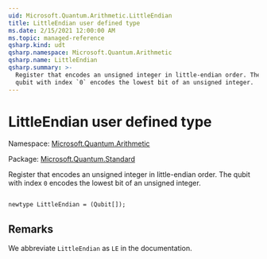 ```yaml
---
uid: Microsoft.Quantum.Arithmetic.LittleEndian
title: LittleEndian user defined type
ms.date: 2/15/2021 12:00:00 AM
ms.topic: managed-reference
qsharp.kind: udt
qsharp.namespace: Microsoft.Quantum.Arithmetic
qsharp.name: LittleEndian
qsharp.summary: >-
  Register that encodes an unsigned integer in little-endian order. The
  qubit with index `0` encodes the lowest bit of an unsigned integer.
---
```


# LittleEndian user defined type

Namespace: [Microsoft.Quantum.Arithmetic](xref:Microsoft.Quantum.Arithmetic)

Package: [Microsoft.Quantum.Standard](https://nuget.org/packages/Microsoft.Quantum.Standard)


Register that encodes an unsigned integer in little-endian order. Thequbit with index `0` encodes the lowest bit of an unsigned integer.

```qsharp

newtype LittleEndian = (Qubit[]);
```



## Remarks

We abbreviate `LittleEndian` as `LE` in the documentation.